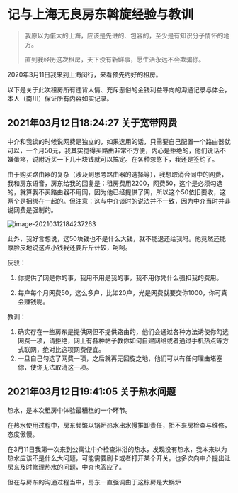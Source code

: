 # 记与上海无良房东斡旋经验与教训

> 我原以为偌大的上海，应该是先进的、包容的，至少是有知识分子情怀的地方。
>
> 直到我经历这次租房，天下没有新鲜事，愿生活永远不会欺骗你。

2020年3月11日我来到上海闵行，来看预先约好的租房。

以下是关于此次租房所有违背人情、充斥恶俗的金钱利益导向的沟通记录与体会，本人（南川）保证所有内容如实记录。

## 2021年03月12日18:24:27 关于宽带网费

中介和我谈的时候说网费是独立的，如果选用的话，只需要自己配置一个路由器就可以，一个月50元，我其实觉得买路由非常不方便，内心是拒绝的，他们说话不嫌蛋疼，说附近买一下几十块钱就可以搞定。在各种忽悠下，我还是签约了。

由于购买路由器的复杂（涉及到思考路由器的选择等），我想取消合同中的网费，我和房东语音，房东给我的回复是：租房费用2200，网费50，这个是必须勾选的，就算我不买路由器不用网，因为他已经提供了网，所以这个50依旧要收，这两个是捆绑在一起的。但注意：这与中介谈时的说法并不一致，因为中介当时并非说网费是强制的。

![image-20210312184237263](https://mark-vue-oss.oss-cn-hangzhou.aliyuncs.com/20210312_184237_638197-image-20210312184237263.png)

此外，我好言想说，这50块钱也不是什么大钱，就不能退还给我吗。他竟然还能厚脸皮地说这点小钱我还要斤斤计较，呵呵。

反驳：

1. 你提供了网是你的事，我用不用是我的事，我不用你凭什么强扣我的费用。

2. 每户每个月网费50，这么多户，比如20户，光是网费就要交你1000，你可真会赚钱呢。

教训：

1. 确实存在一些房东是提供网但不提供路由的，他们会通过各种方法诱使你勾选网费一项，请拒绝，网上有各种帖子教你如何自建网络或者通过手机热点等方式联网，绝对比这项网费便宜。
2. 一旦自己勾选了网费一项，之后就再无回旋之地，他们可以有任何理由堵塞你，使你无法取消这一项。

## 2021年03月12日19:41:05 关于热水问题

热水，是本次租房中体验最糟糕的一个环节。

在热水使用过程中，房东频繁以锅炉热水出水慢推卸责任，拒不来房检查与维修，态度傲慢。

在3月11日我第一次来到公寓让中介检查淋浴的热水，发现没有热水，我本来以为热水应该不是什么大问题，可能需要刷卡或者打开某个开关。也多次向中介提出让房东及时修理热水的问题，中介也答应了。

但在与房东的沟通过程当中，房东一直强调由于这栋房是大锅炉
